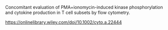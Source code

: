 Concomitant evaluation of PMA+ionomycin-induced kinase phosphorylation and cytokine production in T cell subsets by flow cytometry.


https://onlinelibrary.wiley.com/doi/10.1002/cyto.a.22444